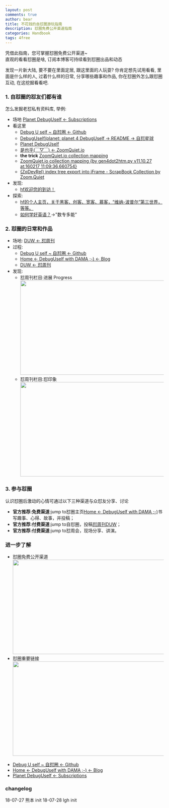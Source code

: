 ```yaml
---
layout: post
comments: true
author: bear
title: 不花钱的自怼圈游玩指南
description: 怼圈免费公开渠道指南
categories: Handbook
tags: 4free
---
```


凭借此指南，您可掌握怼圈免费公开渠道~<br>
直观的看看怼圈是啥, 订阅本博客可持续看到怼圈出品和动态<br>


<!--more-->

发现一片新大陆, 要不要在里面定居, 跟这里面的人玩耍? 你肯定想先试用看看, 里面是什么样的人, 过着什么样的日常, 分享哪些趣事和作品, 你在怼圈外怎么跟怼圈互动, 在这挖掘看看吧. 


### 1. 自怼圈的怼友们都有谁
怎么发掘老怼私有资料库, 举例:

- 场地 [Planet DebugUself <- Subscriptions](http://du.zoomquiet.io/planet/)
- 看这里
    + [Debug U self ~ 自怼圈 <- Github](https://github.com/DebugUself)
    + [DebugUself/planet: planet 4 DebugUself -> README -> 自怼星球](https://github.com/DebugUself/planet)
    + [Planet DebugUself](http://du.zoomquiet.io/planet/)
    + [是也乎(￣▽￣) <- ZoomQuiet.io](http://blog.zoomquiet.io/)
    + **the trick** [ZoomQuiet.io collection mapping](http://zoomquiet.io/collection.html)
    + [ZoomQuiet.io collection mapping {by gen4dot2htm.py v11.10.27 at:160217 11:09:36,660754}](http://zoomquiet.io/collection.html)
    + [{ZqDevRel} index tree export into iFrame - ScrapBook Collection by Zoom.Quiet](http://devrel.zoomquiet.top/tree/)
- 发现:
    + [hf欢迎您的到访！](http://devrel.zoomquiet.top/data/20120910172131/index.html#works)
- 探索:
    + [hf的个人主页，关于黑客、创客、宽客、慕客，“维纳-波普尔”第三世界，等等。](http://f13s.info/hongfeng.html)
    + [如何学好英语？](http://f13s.info/Blog/how-to-study-English.html)->"数专多能"

### 2. 怼圈的日常和作品
- 场地: [DUW <- 怼周刊](https://duw.zoomquiet.io/)
- 过程:
    + [Debug U self ~ 自怼圈 <- Github](https://github.com/DebugUself)    
    + [Home <- DebugUself with DAMA ;-) <- Blog](http://du.zoomquiet.io/)
    + [DUW <- 怼周刊](https://duw.zoomquiet.io/)
- 发现:
    + 怼周刊栏目:进展 Progress <img src="http://p3gjd3dx2.bkt.clouddn.com/2018-07-27-progress-in-duw.png" width="500" height="300">
    + 怼周刊栏目:怼印象 <img src="http://p3gjd3dx2.bkt.clouddn.com/2018-07-27-impression-in-duw.png" width="500" height="300">

### 3. 参与怼圈
认识怼圈后激动的心情可通过以下三种渠道与众怼友分享、讨论

- **官方推荐:免费渠道**:jump to怼圈主页[Home <- DebugUself with DAMA ;-)](http://du.zoomquiet.io/)书写趣事、心得、故事，并投稿；
- **官方推荐:付费渠道**:jump to自怼圈，投稿[怼周刊DUW](https://duw.zoomquiet.io/)；
- **官方推荐:付费渠道**:jump to怼周会，现场分享、讲演。


### 进一步了解
- 怼圈免费公开渠道 <img src="http://p3gjd3dx2.bkt.clouddn.com/2018-07-27-du-pub-free-play-1.png" width="600" height="300">
- 怼圈重要链接 <img src="http://p3gjd3dx2.bkt.clouddn.com/2018-07-27-du-good-place.png" width="600" height="300">
* [Debug U self ~ 自怼圈 <- Github](https://github.com/DebugUself)
* [Home <- DebugUself with DAMA ;-) <- Blog](http://du.zoomquiet.io/)
* [Planet DebugUself <- Subscriptions](http://du.zoomquiet.io/planet/)

### changelog
18-07-27 熊本 init
18-07-28 lgh init 

